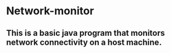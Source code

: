 # Network-monitor
This is a basic java program that monitors network connectivity on a host machine.
-
